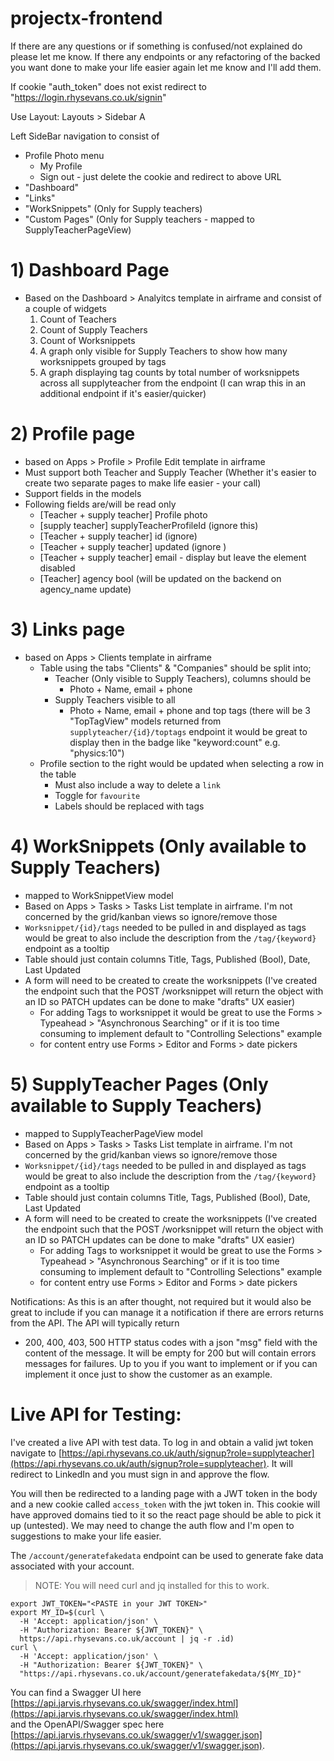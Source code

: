 # projectx-frontend
If there are any questions or if something is confused/not explained do please let me know.
If there any endpoints or any refactoring of the backed you want done to make your life easier again let me know and I'll add them.




If cookie "auth_token" does not exist redirect to "https://login.rhysevans.co.uk/signin"     


Use Layout: Layouts > Sidebar A

Left SideBar navigation to consist of
- Profile Photo menu 
  - My Profile 
  - Sign out - just delete the cookie and redirect to above URL
- "Dashboard"
- "Links" 
- "WorkSnippets" (Only for Supply teachers)
- "Custom Pages" (Only for Supply teachers - mapped to SupplyTeacherPageView)

# 1) Dashboard Page
- Based on the Dashboard > Analyitcs template in airframe and consist of a couple of widgets 
  1) Count of Teachers
  2) Count of Supply Teachers 
  3) Count of Worksnippets
  4) A graph only visible for Supply Teachers to show how many worksnippets grouped by tags
  5) A graph displaying tag counts by total number of worksnippets across all supplyteacher from the endpoint
     (I can wrap this in an additional endpoint if it's easier/quicker)

# 2) Profile page
- based on Apps > Profile > Profile Edit template in airframe
- Must support both Teacher and Supply Teacher (Whether it's easier to create two separate pages to make life easier - your call)
- Support fields in the models
- Following fields are/will be read only
  - [Teacher + supply teacher] Profile photo
  - [supply teacher] supplyTeacherProfileId (ignore this)
  - [Teacher + supply teacher] id (ignore)
  - [Teacher + supply teacher] updated (ignore )
  - [Teacher + supply teacher] email - display but leave the element disabled
  - [Teacher] agency bool (will be updated on the backend on agency_name update)


# 3) Links page
- based on Apps > Clients template in airframe
  - Table using the tabs "Clients" & "Companies" should be split into;
    - Teacher (Only visible to Supply Teachers), columns should be 
      - Photo + Name, email + phone
    - Supply Teachers visible to all
      - Photo + Name, email + phone and top tags (there will be 3 "TopTagView" models returned from `supplyteacher/{id}/toptags` endpoint it would be great to display then in the badge like "keyword:count" e.g. "physics:10")
  - Profile section to the right would be updated when selecting a row in the table
    - Must also include a way to delete a `link`
    - Toggle for `favourite`
    - Labels should be replaced with tags

# 4) WorkSnippets (Only available to Supply Teachers)
- mapped to WorkSnippetView model
- Based on Apps > Tasks > Tasks List template in airframe. I'm not concerned by the grid/kanban views so ignore/remove those
- `Worksnippet/{id}/tags` needed to be pulled in and displayed as tags would be great to also include the description from the `/tag/{keyword}` endpoint as a tooltip
- Table should just contain columns Title, Tags, Published (Bool), Date, Last Updated
- A form will need to be created to create the worksnippets (I've created the endpoint such that the POST /worksnippet will return the object with an ID so PATCH updates can be done to make "drafts" UX easier)
  - For adding Tags to worksnippet it would be great to use the Forms > Typeahead > "Asynchronous Searching" or if it is too time consuming to implement default to "Controlling Selections" example
  - for content entry use Forms > Editor and Forms > date pickers

# 5) SupplyTeacher Pages (Only available to Supply Teachers)
- mapped to SupplyTeacherPageView model
- Based on Apps > Tasks > Tasks List template in airframe. I'm not concerned by the grid/kanban views so ignore/remove those
- `Worksnippet/{id}/tags` needed to be pulled in and displayed as tags would be great to also include the description from the `/tag/{keyword}` endpoint as a tooltip
- Table should just contain columns Title, Tags, Published (Bool), Date, Last Updated
- A form will need to be created to create the worksnippets (I've created the endpoint such that the POST /worksnippet will return the object with an ID so PATCH updates can be done to make "drafts" UX easier)
  - For adding Tags to worksnippet it would be great to use the Forms > Typeahead > "Asynchronous Searching" or if it is too time consuming to implement default to "Controlling Selections" example
  - for content entry use Forms > Editor and Forms > date pickers


Notifications:
As this is an after thought, not required but it would also be great to include if you can manage it a notification if there are errors returns from the API. The API will typically return
- 200, 400, 403, 500 HTTP status codes with a json "msg" field with the content of the message. It will be empty for 200 but will contain errors messages for failures.
Up to you if you want to implement or if you can implement it once just to show the customer as an example.


# Live API for Testing:
I've created a live API with test data. To log in and obtain a valid jwt token navigate to [https://api.rhysevans.co.uk/auth/signup?role=supplyteacher](https://api.rhysevans.co.uk/auth/signup?role=supplyteacher). It will redirect to LinkedIn and you must sign in and approve the flow.    

You will then be redirected to a landing page with a JWT token in the body and a new cookie called `access_token` with the jwt token in.
This cookie will have approved domains tied to it so the react page should be able to pick it up (untested).
We may need to change the auth flow and I'm open to suggestions to make your life easier.



The `/account/generatefakedata` endpoint can be used to generate fake data associated with your account.
>NOTE: You will need curl and jq installed for this to work.

```
export JWT_TOKEN="<PASTE in your JWT TOKEN>"
export MY_ID=$(curl \
  -H 'Accept: application/json' \
  -H "Authorization: Bearer ${JWT_TOKEN}" \
  https://api.rhysevans.co.uk/account | jq -r .id)
curl \
  -H 'Accept: application/json' \
  -H "Authorization: Bearer ${JWT_TOKEN}" \
  "https://api.rhysevans.co.uk/account/generatefakedata/${MY_ID}"
```

You can find a Swagger UI here [https://api.jarvis.rhysevans.co.uk/swagger/index.html](https://api.jarvis.rhysevans.co.uk/swagger/index.html)    
and the OpenAPI/Swagger spec here [https://api.jarvis.rhysevans.co.uk/swagger/v1/swagger.json](https://api.jarvis.rhysevans.co.uk/swagger/v1/swagger.json).
